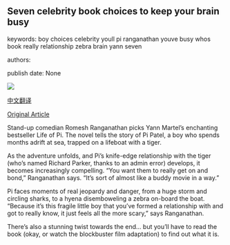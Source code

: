 ## Seven celebrity book choices to keep your brain busy

keywords: boy choices celebrity youll pi ranganathan youve busy whos book really relationship zebra brain yann seven

authors: 

publish date: None

![](https://ichef.bbci.co.uk/images/ic/1200x675/p088hbth.jpg)

[中文翻译](Seven%20celebrity%20book%20choices%20to%20keep%20your%20brain%20busy_zh.md)

[Original Article](https://www.bbc.co.uk/programmes/articles/4TRf801hG1kLZVv93fKmCnD/seven-celebrity-book-choices-to-keep-your-brain-busy)

Stand-up comedian Romesh Ranganathan picks Yann Martel’s enchanting bestseller Life of Pi. The novel tells the story of Pi Patel, a boy who spends months adrift at sea, trapped on a lifeboat with a tiger.

As the adventure unfolds, and Pi’s knife-edge relationship with the tiger (who’s named Richard Parker, thanks to an admin error) develops, it becomes increasingly compelling. “You want them to really get on and bond,” Ranganathan says. “It’s sort of almost like a buddy movie in a way.”

Pi faces moments of real jeopardy and danger, from a huge storm and circling sharks, to a hyena disemboweling a zebra on-board the boat. “Because it’s this fragile little boy that you’ve formed a relationship with and got to really know, it just feels all the more scary,” says Ranganathan.

There’s also a stunning twist towards the end… but you’ll have to read the book (okay, or watch the blockbuster film adaptation) to find out what it is.
